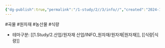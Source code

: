 ```yaml
---
{"dg-publish":true,"permalink":"/1-study/2//3/info//","created":"2024-11-20T21:02:28.904+09:00","updated":"2025-06-26T13:23:29.658+09:00"}
---
```


#곡물 #원자재 #농산물 #식량 

- 테마구분: [[1.Study/2.산업/원자재 산업/INFO_원자재/원자재\|원자재]], [[식량\|식량]]



